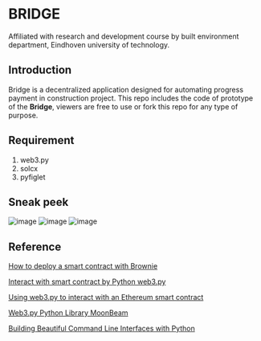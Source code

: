 # BRIDGE
Affiliated with research and development course by built environment department, Eindhoven university of technology.
## Introduction
Bridge is a decentralized application designed for automating progress payment in construction project. This repo includes the code of prototype of the **Bridge**, viewers are free to use or fork this repo for any type of purpose.

## Requirement
1. web3.py
2. solcx
3. pyfiglet


## Sneak peek
![image](https://user-images.githubusercontent.com/66870019/201542281-741c1f0c-c5d9-4b3d-8b04-62128fc46dc6.png)
![image](https://user-images.githubusercontent.com/66870019/201542292-05d6557f-2d75-4d63-863a-349c1f8be4ff.png)
![image](https://user-images.githubusercontent.com/66870019/201542301-00961d02-2b99-4e41-b3ad-ebf896c24630.png)


## Reference
[How to deploy a smart contract with Brownie](https://www.quicknode.com/guides/smart-contract-development/how-to-deploy-a-smart-contract-with-brownie)

[Interact with smart contract by Python web3.py](https://sesamedisk.com/smart-contracts-in-python-complete-guide/)

[Using web3.py to interact with an Ethereum smart contract](https://leftasexercise.com/2021/08/22/using-web3-py-to-interact-with-a-smart-contract/)

[Web3.py Python Library MoonBeam](https://docs.moonbeam.network/builders/build/eth-api/libraries/web3py/)

[Building Beautiful Command Line Interfaces with Python](https://codeburst.io/building-beautiful-command-line-interfaces-with-python-26c7e1bb54df)
